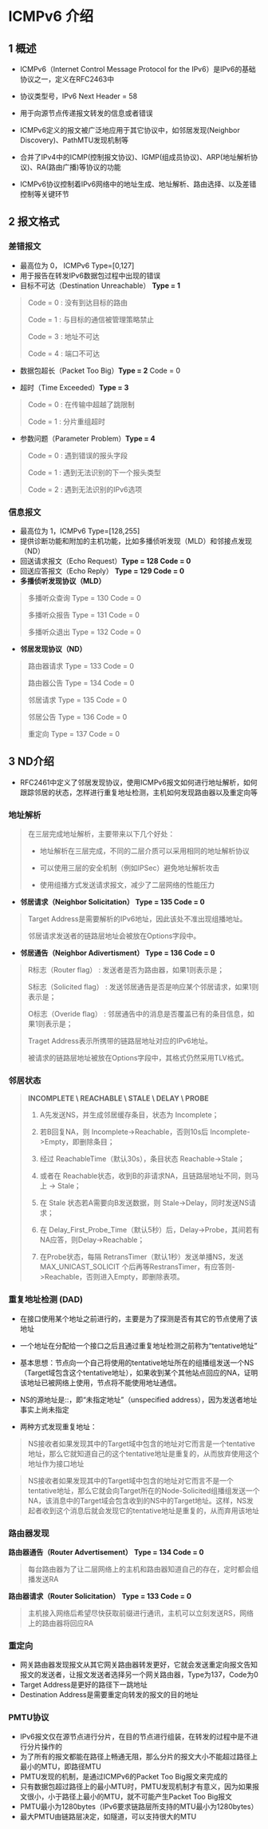 # ICMPv6 介绍

## 1 概述

- ICMPv6（Internet Control Message Protocol for the IPv6）是IPv6的基础协议之一，定义在RFC2463中

- 协议类型号，IPv6 Next Header = 58

- 用于向源节点传递报文转发的信息或者错误

- ICMPv6定义的报文被广泛地应用于其它协议中，如邻居发现(Neighbor Discovery)、PathMTU发现机制等

  

- 合并了IPv4中的ICMP(控制报文协议)、IGMP(组成员协议)、ARP(地址解析协议)、RA(路由广播)等协议的功能
- ICMPv6协议控制着IPv6网络中的地址生成、地址解析、路由选择、以及差错控制等关键环节

## 2 报文格式

### 差错报文

- 最高位为 0， ICMPv6 Type=[0,127]
- 用于报告在转发IPv6数据包过程中出现的错误
- 目标不可达（Destination Unreachable） **Type = 1**

> Code = 0 : 没有到达目标的路由
>
> Code = 1 : 与目标的通信被管理策略禁止
>
> Code = 3 : 地址不可达
>
> Code = 4 : 端口不可达

- 数据包超长（Packet Too Big）**Type = 2**  Code = 0

- 超时（Time Exceeded）**Type = 3**

> Code = 0 : 在传输中超越了跳限制 
>
> Code = 1 : 分片重组超时

- 参数问题（Parameter Problem）**Type = 4** 

> Code = 0 : 遇到错误的报头字段
>
> Code = 1 : 遇到无法识别的下一个报头类型
>
> Code = 2 : 遇到无法识别的IPv6选项

### 信息报文

- 最高位为 1，ICMPv6 Type=[128,255]
- 提供诊断功能和附加的主机功能，比如多播侦听发现（MLD）和邻接点发现（ND）
- 回送请求报文（Echo Request）**Type = 128  Code = 0**
- 回送应答报文（Echo Reply）     **Type = 129  Code = 0**
- **多播侦听发现协议（MLD）**

> 多播听众查询       Type = 130  Code = 0
>
> 多播听众报告       Type = 131  Code = 0
>
> 多播听众退出       Type = 132  Code = 0

- **邻居发现协议（ND）**

> 路由器请求        Type = 133  Code = 0
>
> 路由器公告        Type = 134  Code = 0
>
> 邻居请求            Type = 135  Code = 0
>
> 邻居公告            Type = 136  Code = 0
>
> 重定向                Type = 137  Code = 0

## 3 ND介绍

- RFC2461中定义了邻居发现协议，使用ICMPv6报文如何进行地址解析，如何跟踪邻居的状态，怎样进行重复地址检测，主机如何发现路由器以及重定向等

### 地址解析

>  在三层完成地址解析，主要带来以下几个好处：
>
> - 地址解析在三层完成，不同的二层介质可以采用相同的地址解析协议
>
> - 可以使用三层的安全机制（例如IPSec）避免地址解析攻击
> - 使用组播方式发送请求报文，减少了二层网络的性能压力

- **邻居请求（Neighbor Solicitation）        Type = 135  Code = 0**

> Target Address是需要解析的IPv6地址，因此该处不准出现组播地址。
>
> 邻居请求发送者的链路层地址会被放在Options字段中。

- **邻居通告（Neighbor Adivertisment）   Type = 136  Code = 0**

> R标志（Router flag）   : 发送者是否为路由器，如果1则表示是；
>
> S标志（Solicited flag） : 发送邻居通告是否是响应某个邻居请求，如果1则表示是；
>
> O标志（Overide flag） : 邻居通告中的消息是否覆盖已有的条目信息，如果1则表示是；
>
> Traget Address表示所携带的链路层地址对应的IPv6地址。
>
> 被请求的链路层地址被放在Options字段中，其格式仍然采用TLV格式。

### 邻居状态

> **INCOMPLETE \ REACHABLE \ STALE \ DELAY \ PROBE**
>
> 1. A先发送NS，并生成邻居缓存条目，状态为 Incomplete；
>
> 2. 若B回复NA，则 Incomplete->Reachable，否则10s后 Incomplete->Empty，即删除条目；
>
> 3. 经过 ReachableTime（默认30s），条目状态 Reachable->Stale；
>
> 4. 或者在 Reachable状态，收到B的非请求NA，且链路层地址不同，则马上 -> Stale；
>
> 5. 在 Stale 状态若A需要向B发送数据，则 Stale->Delay，同时发送NS请求；
>
> 6. 在 Delay_First_Probe_Time（默认5秒）后，Delay->Probe，其间若有NA应答，则Delay->Reachable；
>
> 7. 在Probe状态，每隔 RetransTimer（默认1秒）发送单播NS，发送 MAX_UNICAST_SOLICIT 个后再等RestransTimer，有应答则->Reachable，否则进入Empty，即删除表项。

### 重复地址检测 (DAD)

- 在接口使用某个地址之前进行的，主要是为了探测是否有其它的节点使用了该地址

- 一个地址在分配给一个接口之后且通过重复地址检测之前称为“tentative地址”

- 基本思想：节点向一个自己将使用的tentative地址所在的组播组发送一个NS（Target域包含这个tentative地址），如果收到某个其他站点回应的NA，证明该地址已被网络上使用，节点将不能使用地址通信。

- NS的源地址是::，即“未指定地址”（unspecified address），因为发送者地址事实上尚未指定
- 两种方式发现重复地址：

> NS接收者如果发现其中的Target域中包含的地址对它而言是一个tentative地址，那么它就知道自己的这个tentative地址是重复的，从而放弃使用这个地址作为接口地址

> NS接收者如果发现其中的Target域中包含的地址对它而言不是一个tentative地址，那么它就会向Target所在的Node-Solicited组播组发送一个NA，该消息中的Target域会包含收到的NS中的Target地址。这样，NS发起者收到这个消息后就会发现它的tentative地址是重复的，从而弃用该地址

### 路由器发现

**路由器通告（Router Advertisement）**  **Type = 134  Code = 0**

>  每台路由器为了让二层网络上的主机和路由器知道自己的存在，定时都会组播发送RA

**路由器请求（Router Solicitation）**         **Type = 133  Code = 0**

> 主机接入网络后希望尽快获取前缀进行通讯，主机可以立刻发送RS，网络上的路由器将回应RA

### 重定向     

- 网关路由器发现报文从其它网关路由器转发更好，它就会发送重定向报文告知报文的发送者，让报文发送者选择另一个网关路由器，Type为137，Code为0
- Target Address是更好的路径下一跳地址
- Destination Address是需要重定向转发的报文的目的地址

### PMTU协议

- IPv6报文仅在源节点进行分片，在目的节点进行组装，在转发的过程中是不进行分片操作的
- 为了所有的报文都能在路径上畅通无阻，那么分片的报文大小不能超过路径上最小的MTU，即路径MTU
- PMTU发现的机制，是通过ICMPv6的Packet Too Big报文来完成的
- 只有数据包超过路径上的最小MTU时，PMTU发现机制才有意义，因为如果报文很小，小于路径上最小的MTU，就不可能产生Packet Too Big报文
- PMTU最小为1280bytes（IPv6要求链路层所支持的MTU最小为1280bytes）
- 最大PMTU由链路层决定，如隧道，可以支持很大的MTU



